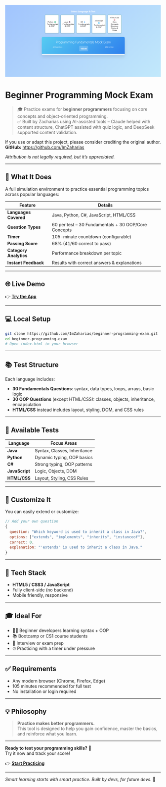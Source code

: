 ![Exam Page](https://github.com/ImZaharias/Mock-Exam-Fundamentals-Oop/blob/main/mocktest.png)

# Beginner Programming Mock Exam

> 🎓 Practice exams for **beginner programmers** focusing on core concepts and object-oriented programming.  
> ✅ Built by Zacharias using AI-assisted tools – Claude helped with content structure, ChatGPT assisted with quiz logic, and DeepSeek supported content validation.

If you use or adapt this project, please consider crediting the original author.  
**GitHub:** https://github.com/ImZaharias

_Attribution is not legally required, but it’s appreciated._

---

## 🎯 What It Does

A full simulation environment to practice essential programming topics across popular languages:

| Feature               | Details                                                  |
|-----------------------|----------------------------------------------------------|
| **Languages Covered** | Java, Python, C#, JavaScript, HTML/CSS                   |
| **Question Types**    | 60 per test – 30 Fundamentals + 30 OOP/Core Concepts     |
| **Timer**             | 105-minute countdown (configurable)                      |
| **Passing Score**     | 68% (41/60 correct to pass)                              |
| **Category Analytics**| Performance breakdown per topic                          |
| **Instant Feedback**  | Results with correct answers & explanations              |

---

## 🌐 Live Demo

👉 **[Try the App](https://imzaharias.github.io/Mock-Exam-Fundamentals-Oop/)**

---

## 💻 Local Setup

```bash
git clone https://github.com/ImZaharias/beginner-programming-exam.git
cd beginner-programming-exam
# Open index.html in your browser
```

---

## 📚 Test Structure

Each language includes:

- **30 Fundamentals Questions**: syntax, data types, loops, arrays, basic logic
- **30 OOP Questions** (except HTML/CSS): classes, objects, inheritance, encapsulation
- **HTML/CSS** instead includes layout, styling, DOM, and CSS rules

---

## 🧪 Available Tests

| Language     | Focus Areas                |
|--------------|----------------------------|
| **Java**     | Syntax, Classes, Inheritance |
| **Python**   | Dynamic typing, OOP basics   |
| **C#**       | Strong typing, OOP patterns  |
| **JavaScript** | Logic, Objects, DOM      |
| **HTML/CSS** | Layout, Styling, CSS Rules  |

---

## 🔧 Customize It

You can easily extend or customize:

```js
// Add your own question
{
  question: "Which keyword is used to inherit a class in Java?",
  options: ["extends", "implements", "inherits", "instanceof"],
  correct: 0,
  explanation: "'extends' is used to inherit a class in Java."
}
```

---

## 🧱 Tech Stack

- **HTML5 / CSS3 / JavaScript**
- Fully client-side (no backend)
- Mobile friendly, responsive

---

## 🎓 Ideal For

- 🧑‍💻 Beginner developers learning syntax + OOP
- 📚 Bootcamp or CS1 course students
- 🧠 Interview or exam prep
- ⏱ Practicing with a timer under pressure

---

## ✅ Requirements

- Any modern browser (Chrome, Firefox, Edge)
- 105 minutes recommended for full test
- No installation or login required

---

## 💡 Philosophy

> **Practice makes better programmers.**  
> This tool is designed to help you gain confidence, master the basics, and reinforce what you learn.

---

**Ready to test your programming skills?** 🧠  
Try it now and track your score!

👉 **[Start Practicing](https://imzaharias.github.io/Mock-Exam-Fundamentals-Oop/)**

---

*Smart learning starts with smart practice. Built by devs, for future devs.* 🚀

